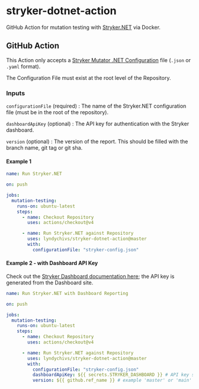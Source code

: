 # stryker-dotnet-action
GitHub Action for mutation testing with [Stryker.NET](https://stryker-mutator.io/docs/stryker-net/introduction/) via Docker.

## GitHub Action
This Action only accepts a [Stryker Mutator .NET Configuration](https://stryker-mutator.io/docs/stryker-net/configuration) file (`.json` or `.yaml` format).

The Configuration File must exist at the root level of the Repository.

### Inputs
`configurationFile` (required) : The name of the Stryker.NET configuration file (must be in the root of the repository).

`dashboardApiKey` (optional) : The API key for authentication with the Stryker dashboard.

`version` (optional) : The version of the report. This should be filled with the branch name, git tag or git sha.

#### Example 1
```yml
name: Run Stryker.NET

on: push

jobs:
  mutation-testing:
    runs-on: ubuntu-latest
    steps:
      - name: Checkout Repository
        uses: actions/checkout@v4

      - name: Run Stryker.NET against Repository
        uses: lyndychivs/stryker-dotnet-action@master
        with:
          configurationFile: "stryker-config.json"
```
#### Example 2 - with Dashboard API Key
Check out the [Stryker Dashboard documentation here](https://stryker-mutator.io/docs/General/dashboard/); the API key is generated from the Dashboard site.
```yml
name: Run Stryker.NET with Dashboard Reporting

on: push

jobs:
  mutation-testing:
    runs-on: ubuntu-latest
    steps:
      - name: Checkout Repository
        uses: actions/checkout@v4

      - name: Run Stryker.NET against Repository
        uses: lyndychivs/stryker-dotnet-action@master
        with:
          configurationFile: "stryker-config.json"
          dashboardApiKey: ${{ secrets.STRYKER_DASHBOARD }} # API key saved in Secrets
          version: ${{ github.ref_name }} # example 'master' or 'main'
```
